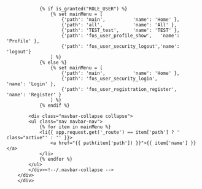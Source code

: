 <div class="navbar navbar-inverse" role="navigation">
        <div class="blockMain">

                {% if is_granted("ROLE_USER") %}
                    {% set mainMenu = [
                        {'path': 'main',          'name': 'Home' },
                        {'path': 'all',           'name': 'All' },
                        {'path': 'TEST_test',     'name': 'TEST' },
                        {'path': 'fos_user_profile_show',   'name': 'Profile' },
                        {'path': 'fos_user_security_logout','name': 'logout'}
                    ] %}          
                {% else %}
                    {% set mainMenu = [
                        {'path': 'main',          'name': 'Home' },
                        {'path': 'fos_user_security_login',         'name': 'Login' },
                        {'path': 'fos_user_registration_register',  'name': 'Register' }
                    ] %}          
                {% endif %}

            <div class="navbar-collapse collapse">
            <ul class="nav navbar-nav">
                {% for item in mainMenu %}
                <li{{ app.request.get('_route') == item['path'] ? ' class="active"' : '' }}>
                    <a href="{{ path(item['path']) }}">{{ item['name'] }}</a>
                </li>
                {% endfor %}
            </ul>
            </div><!--/.navbar-collapse -->
        </div>
        </div>
